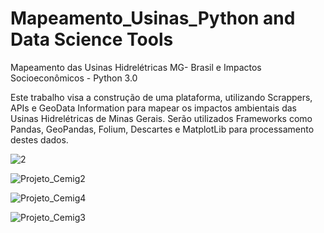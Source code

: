 # Mapeamento_Usinas_Python and Data Science Tools

Mapeamento das Usinas Hidrelétricas MG- Brasil e Impactos Socioeconômicos - Python 3.0 

Este trabalho visa a construção de uma plataforma, utilizando Scrappers, APIs e GeoData Information para mapear os impactos ambientais das Usinas Hidrelétricas de Minas Gerais. Serão utilizados Frameworks como Pandas, GeoPandas, Folium, Descartes e MatplotLib para processamento destes dados.

![2](https://user-images.githubusercontent.com/75867060/164042578-1661a2a9-fe93-46de-9264-7ea0d3dbb8fa.png)

![Projeto_Cemig2](https://user-images.githubusercontent.com/75867060/164041695-482fb175-ae2d-44ef-b72c-edd1cfbaf216.png)

![Projeto_Cemig4](https://user-images.githubusercontent.com/75867060/164042215-9b00b7d9-ebdd-4af7-9156-75d7fe9baeaa.png)

![Projeto_Cemig3](https://user-images.githubusercontent.com/75867060/164041719-8dc36806-4f2f-41d4-bbdc-3449db3df134.png)

